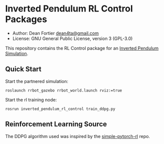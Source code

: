# Inverted Pendulum RL Control Packages

* Author: Dean Fortier <dean4ta@gmail.com>
* License: GNU General Public License, version 3 (GPL-3.0)

This repository contains the RL Control package for an [Inverted Pendulum Simulation](https://github.com/dean4ta/gazebo_ros_demos).

## Quick Start

Start the partnered simulation:

    roslaunch rrbot_gazebo rrbot_world.launch rviz:=true

Start the rl training node:
    
    rosrun inverted_pendulum_rl_control train_ddpg.py

## Reinforcement Learning Source

The DDPG algorithm used was inspired by the [simple-pytorch-rl](https://github.com/xtma/simple-pytorch-rl.git) repo.
